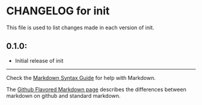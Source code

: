 # CHANGELOG for init

This file is used to list changes made in each version of init.

## 0.1.0:

* Initial release of init

- - - 
Check the [Markdown Syntax Guide](http://daringfireball.net/projects/markdown/syntax) for help with Markdown.

The [Github Flavored Markdown page](http://github.github.com/github-flavored-markdown/) describes the differences between markdown on github and standard markdown.
